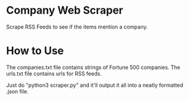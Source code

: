 # Company Web Scraper
Scrape RSS Feeds to see if the items mention a company.

# How to Use
The companies.txt file contains strings of Fortune 500 companies.
The urls.txt file contains urls for RSS feeds.

Just do "python3 scraper.py" and it'll output it all into a neatly formatted .json file.

